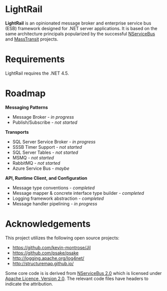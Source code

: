 # LightRail

**LightRail** is an opinionated message broker and enterprise service bus (ESB) framework
designed for .NET server applications. It is based on the same architecture principals
popularized by the successful [NServiceBus](https://github.com/Particular/NServiceBus) and
[MassTransit](http://masstransit-project.com/) projects.

# Requirements

LightRail requires the .NET 4.5.

# Roadmap

**Messaging Patterns**
* Message Broker *- in progress*
* Publish/Subscribe *- not started*

**Transports**
* SQL Server Service Broker *- in progress*
* SSSB Timer Support *- not started*
* SQL Server Tables *- not started*
* MSMQ *- not started*
* RabbitMQ *- not started*
* Azure Service Bus *- maybe*

**API, Runtime Client, and Configuration**
* Message type conventions *- completed*
* Message mapper & concrete interface type builder *- completed*
* Logging framework abstraction *- completed*
* Message handler pipelining *- in progress*

# Acknowledgements

This project utilizes the following open source projects:
* https://github.com/kevin-montrose/Jil
* https://github.com/psake/psake
* http://logging.apache.org/log4net/
* http://structuremap.github.io/

Some core code is is derived from [NServiceBus 2.0](https://github.com/NServiceBus/NServiceBus/blob/2.0/src/impl/messageInterfaces/NServiceBus.MessageInterfaces.MessageMapper.Reflection/MessageMapper.cs)
which is licensed under [Apache Licence, Version 2.0](http://www.apache.org/licenses/LICENSE-2.0). The relevant code files have headers to indicate the attribution.
